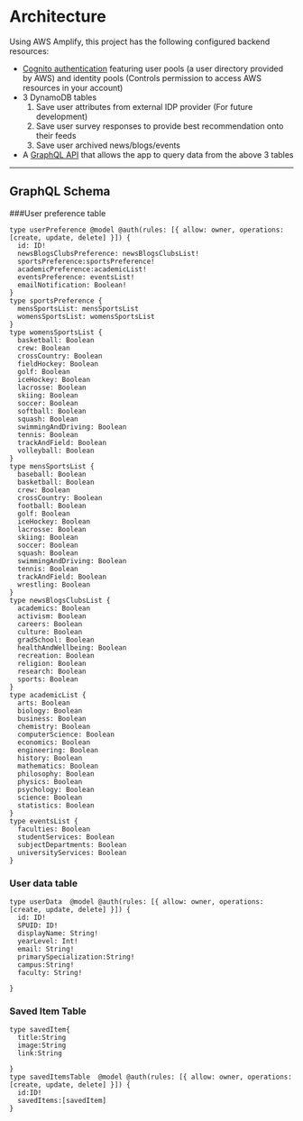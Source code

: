 # Architecture

Using AWS Amplify, this project has the following configured backend resources:
* [Cognito authentication](https://docs.amplify.aws/lib/auth/getting-started/q/platform/js) featuring user pools (a user directory provided by AWS) and identity pools (Controls permission to access AWS resources in your account)
* 3 DynamoDB tables 
  1. Save user attributes from external IDP provider (For future development)
  2. Save user survey responses to provide best recommendation onto their feeds 
  3. Save user archived news/blogs/events
* A [GraphQL API](https://docs.amplify.aws/guides/api-graphql/building-a-form-api/q/platform/js) that allows the app to query data from the above 3 tables


<hr>

## GraphQL Schema
###User preference table
```
type userPreference @model @auth(rules: [{ allow: owner, operations: [create, update, delete] }]) {
  id: ID!
  newsBlogsClubsPreference: newsBlogsClubsList!
  sportsPreference:sportsPreference!
  academicPreference:academicList!
  eventsPreference: eventsList!
  emailNotification: Boolean!
}
type sportsPreference {
  mensSportsList: mensSportsList
  womensSportsList: womensSportsList
}
type womensSportsList {
  basketball: Boolean
  crew: Boolean
  crossCountry: Boolean
  fieldHockey: Boolean
  golf: Boolean
  iceHockey: Boolean
  lacrosse: Boolean
  skiing: Boolean
  soccer: Boolean
  softball: Boolean
  squash: Boolean
  swimmingAndDriving: Boolean
  tennis: Boolean
  trackAndField: Boolean
  volleyball: Boolean
}
type mensSportsList {
  baseball: Boolean
  basketball: Boolean
  crew: Boolean
  crossCountry: Boolean
  football: Boolean
  golf: Boolean
  iceHockey: Boolean
  lacrosse: Boolean
  skiing: Boolean
  soccer: Boolean
  squash: Boolean
  swimmingAndDriving: Boolean
  tennis: Boolean
  trackAndField: Boolean
  wrestling: Boolean
}
type newsBlogsClubsList {
  academics: Boolean
  activism: Boolean
  careers: Boolean
  culture: Boolean
  gradSchool: Boolean
  healthAndWellbeing: Boolean
  recreation: Boolean
  religion: Boolean
  research: Boolean
  sports: Boolean
}
type academicList {
  arts: Boolean
  biology: Boolean
  business: Boolean
  chemistry: Boolean
  computerScience: Boolean
  economics: Boolean
  engineering: Boolean
  history: Boolean
  mathematics: Boolean
  philosophy: Boolean
  physics: Boolean
  psychology: Boolean
  science: Boolean
  statistics: Boolean
}
type eventsList {
  faculties: Boolean
  studentServices: Boolean
  subjectDepartments: Boolean
  universityServices: Boolean
}
```
### User data table
```
type userData  @model @auth(rules: [{ allow: owner, operations: [create, update, delete] }]) {
  id: ID!
  SPUID: ID!
  displayName: String!
  yearLevel: Int!
  email: String!
  primarySpecialization:String!
  campus:String!
  faculty: String!

}

```
### Saved Item Table
```
type savedItem{
  title:String
  image:String
  link:String

}
type savedItemsTable  @model @auth(rules: [{ allow: owner, operations: [create, update, delete] }]) {
  id:ID!
  savedItems:[savedItem]
}

